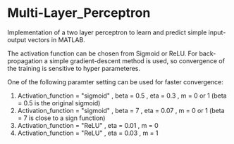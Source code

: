 # Multi-Layer_Perceptron
Implementation of a two layer perceptron to learn and predict simple input-output vectors in MATLAB.

The activation function can be chosen from Sigmoid or ReLU. For back-propagation a simple gradient-descent method is used, so convergence of the training is sensitive to hyper parameteres.

One of the following paramter setting can be used  for faster convergence: 
1. Activation_function = "sigmoid" , beta = 0.5 ,  eta = 0.3   ,  m = 0 or 1 (beta = 0.5 is the original sigmoid)
2. Activation_function = "sigmoid" , beta = 7   ,  eta = 0.07  ,  m = 0 or 1 (beta = 7 is close to a sign function)
3. Activation_function = "ReLU" , eta = 0.01  ,  m = 0 
4. Activation_function = "ReLU" , eta = 0.03  ,  m = 1 

